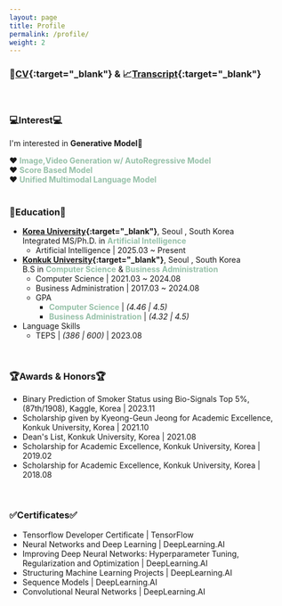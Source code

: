 ```yaml
---
layout: page
title: Profile
permalink: /profile/
weight: 2
---
```


### 📄[CV](../pdf/Yong_Jin_Kim_CV.pdf){:target="_blank"} & 📈[Transcript](../pdf/Yong_jin_Kim_Transcript.pdf){:target="_blank"}  
  
<br>

### 💻Interest💻
I'm interested in **Generative Model**🤖  
  
❤️ <span style="color:#97C1A9"> **Image,Video Generation w/ AutoRegressive Model** </span>  
❤️ <span style="color:#97C1A9"> **Score Based Model** </span>  
❤️ <span style="color:#97C1A9"> **Unified Multimodal Language Model** </span>  
<br>
  
### 📖Education📖
* **[Korea University](http://xai.korea.ac.kr/){:target="_blank"}**, Seoul , South Korea  
    Integrated MS/Ph.D. in <span style="color:#97C1A9"> **Artificial Intelligence**   </span>
    * Artificial Intelligence \| 2025.03 ~ Present  
* **[Konkuk University](https://www.konkuk.ac.kr/){:target="_blank"}**, Seoul , South Korea  
    B.S in <span style="color:#97C1A9"> **Computer Science**   </span> & <span style="color:#97C1A9"> **Business Administration** </span> 
    * Computer Science \| 2021.03 ~ 2024.08  
    * Business Administration \| 2017.03 ~ 2024.08  
    * GPA  
        * <span style="color:#97C1A9"> **Computer Science** </span> \| *(4.46 \| 4.5)*  
        * <span style="color:#97C1A9"> **Business Administration** </span> \| *(4.32 \| 4.5)*  
* Language Skills
    * TEPS \| *(386 \| 600)* \| 2023.08
  
<br>
  
### 🏆Awards & Honors🏆
* Binary Prediction of Smoker Status using Bio-Signals Top 5%, (87th/1908), Kaggle, Korea \| 2023.11
* Scholarship given by Kyeong-Geun Jeong for Academic Excellence, Konkuk University, Korea \| 2021.10
* Dean's List, Konkuk University, Korea  \| 2021.08
* Scholarship for Academic Excellence, Konkuk University, Korea \| 2019.02
* Scholarship for Academic Excellence, Konkuk University, Korea \| 2018.08
  
<br>
  
### ✅Certificates✅
* Tensorflow Developer Certificate \| TensorFlow
* Neural Networks and Deep Learning \| DeepLearning.AI
* Improving Deep Neural Networks: Hyperparameter Tuning, Regularization and Optimization \| DeepLearning.AI
* Structuring Machine Learning Projects \| DeepLearning.AI
* Sequence Models \| DeepLearning.AI
* Convolutional Neural Networks \| DeepLearning.AI